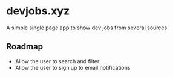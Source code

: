 # devjobs.xyz
A simple single page app to show dev jobs from several sources

Roadmap
-------------

* Allow the user to search and filter
* Allow the user to sign up to email notifications
